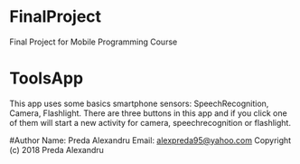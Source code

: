 # FinalProject
Final Project for Mobile Programming Course

# ToolsApp
This app uses some basics smartphone sensors: SpeechRecognition, Camera, Flashlight. There are three buttons in this app and if you click one of them will start a new activity for camera, speechrecognition or flashlight.

#Author
Name: Preda Alexandru Email: alexpreda95@yahoo.com Copyright (c) 2018 Preda Alexandru
